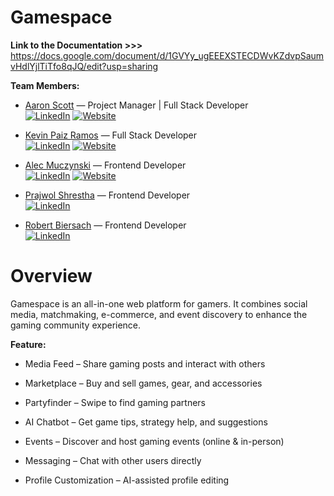 # Gamespace

**Link to the Documentation >>>**
https://docs.google.com/document/d/1GVYy_ugEEEXSTECDWvKZdvpSaumvHdlYjlTiTfo8qJQ/edit?usp=sharing

**Team Members:**

- [Aaron Scott](https://github.com/AaronScott2025) — Project Manager | Full Stack Developer  
  [![LinkedIn](https://img.icons8.com/color/20/linkedin.png)](https://linkedin.com/in/aaron-scott-1042252a0/) [![Website](https://img.icons8.com/color/20/domain.png)](https://aaronscott2025.github.io)

- [Kevin Paiz Ramos](https://github.com/KevinPaizRamos) — Full Stack Developer  
  [![LinkedIn](https://img.icons8.com/color/20/linkedin.png)](https://www.linkedin.com/in/kevinpaiz) [![Website](https://img.icons8.com/color/20/domain.png)](https://kevin-paiz.vercel.app/)

- [Alec Muczynski](https://github.com/alecmucz) — Frontend Developer  
  [![LinkedIn](https://img.icons8.com/color/20/linkedin.png)](https://linkedin.com/in/alec-muczynski) [![Website](https://img.icons8.com/color/20/domain.png)](https://alecmucz.github.io)

- [Prajwol Shrestha](https://github.com/Praj003) — Frontend Developer  
  [![LinkedIn](https://img.icons8.com/color/20/linkedin.png)](https://www.linkedin.com/in/prajwol-shrestha-30aa6025b/)

- [Robert Biersach](https://github.com/RBiersach) — Frontend Developer  
  [![LinkedIn](https://img.icons8.com/color/20/linkedin.png)](https://www.linkedin.com/in/robert-biersach-4a48a8339/)

# Overview

Gamespace is an all-in-one web platform for gamers. It combines social media, matchmaking, e-commerce, and event discovery to enhance the gaming community experience.

**Feature:**

- Media Feed – Share gaming posts and interact with others

- Marketplace – Buy and sell games, gear, and accessories

- Partyfinder – Swipe to find gaming partners

- AI Chatbot – Get game tips, strategy help, and suggestions

- Events – Discover and host gaming events (online & in-person)

- Messaging – Chat with other users directly

- Profile Customization – AI-assisted profile editing
